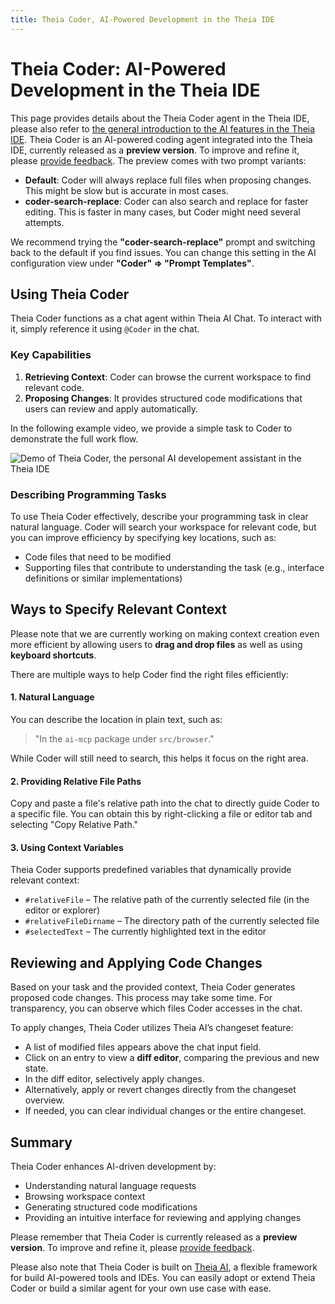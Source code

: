 ```yaml
---
title: Theia Coder, AI-Powered Development in the Theia IDE
---
```


# Theia Coder: AI-Powered Development in the Theia IDE

This page provides details about the Theia Coder agent in the Theia IDE, please also refer to [the general introduction to the AI features in the Theia IDE](/docs/user_ai).
Theia Coder is an AI-powered coding agent integrated into the Theia IDE, currently released as a **preview version**. To improve and refine it, please [provide feedback](https://github.com/eclipse-theia/theia). The preview comes with two prompt variants:
- **Default**: Coder will always replace full files when proposing changes. This might be slow but is accurate in most cases.
- **coder-search-replace**: Coder can also search and replace for faster editing. This is faster in many cases, but Coder might need several attempts.

We recommend trying the **"coder-search-replace"** prompt and switching back to the default if you find issues. You can change this setting in the AI configuration view under **"Coder" => "Prompt Templates"**.

## Using Theia Coder
Theia Coder functions as a chat agent within Theia AI Chat. To interact with it, simply reference it using `@Coder` in the chat.

### Key Capabilities
1. **Retrieving Context**: Coder can browse the current workspace to find relevant code.
2. **Proposing Changes**: It provides structured code modifications that users can review and apply automatically.

In the following example video, we provide a simple task to Coder to demonstrate the full work flow.

<img src="../../theia-coder.gif" alt="Demo of Theia Coder, the personal AI developement assistant in the Theia IDE" style="max-width: 800px">


### Describing Programming Tasks
To use Theia Coder effectively, describe your programming task in clear natural language. Coder will search your workspace for relevant code, but you can improve efficiency by specifying key locations, such as:
- Code files that need to be modified
- Supporting files that contribute to understanding the task (e.g., interface definitions or similar implementations)

## Ways to Specify Relevant Context
Please note that we are currently working on making context creation even more efficient by allowing users to **drag and drop files** as well as using **keyboard shortcuts**.

There are multiple ways to help Coder find the right files efficiently:

#### 1. Natural Language
You can describe the location in plain text, such as:
> "In the `ai-mcp` package under `src/browser`."

While Coder will still need to search, this helps it focus on the right area.

#### 2. Providing Relative File Paths
Copy and paste a file's relative path into the chat to directly guide Coder to a specific file. You can obtain this by right-clicking a file or editor tab and selecting "Copy Relative Path."

#### 3. Using Context Variables
Theia Coder supports predefined variables that dynamically provide relevant context:
- `#relativeFile` – The relative path of the currently selected file (in the editor or explorer)
- `#relativeFileDirname` – The directory path of the currently selected file
- `#selectedText` – The currently highlighted text in the editor

## Reviewing and Applying Code Changes
Based on your task and the provided context, Theia Coder generates proposed code changes. This process may take some time. For transparency, you can observe which files Coder accesses in the chat.

To apply changes, Theia Coder utilizes Theia AI’s changeset feature:
- A list of modified files appears above the chat input field.
- Click on an entry to view a **diff editor**, comparing the previous and new state.
- In the diff editor, selectively apply changes.
- Alternatively, apply or revert changes directly from the changeset overview.
- If needed, you can clear individual changes or the entire changeset.

## Summary
Theia Coder enhances AI-driven development by:
- Understanding natural language requests
- Browsing workspace context
- Generating structured code modifications
- Providing an intuitive interface for reviewing and applying changes

Please remember that Theia Coder is currently released as a **preview version**. To improve and refine it, please [provide feedback](https://github.com/eclipse-theia/theia).

Please also note that Theia Coder is built on [Theia AI](/docs/theia_ai), a flexible framework for build AI-powered tools and IDEs. You can easily adopt or extend Theia Coder or build a similar agent for your own use case with ease.
